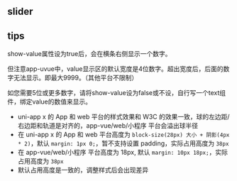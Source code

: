 ## slider

<!-- UTSCOMJSON.slider.description -->

<!-- UTSCOMJSON.slider.attribute -->

<!-- UTSCOMJSON.slider.event -->

<!-- UTSCOMJSON.slider.example -->

<!-- UTSCOMJSON.slider.compatibility -->

## tips
show-value属性设为true后，会在横条右侧显示一个数字。

但注意app-uvue中，value显示区的默认宽度是4位数字。超出宽度后，后面的数字无法显示。即最大9999。（其他平台不限制）

如您需要5位或更多数字，请将show-value设为false或不设，自行写一个text组件，绑定value的数值来显示。

- uni-app x 的 App 和 web 平台的样式效果和 W3C 的效果一致，球的左边距/右边距和轨道是对齐的，app-vue/web/小程序 平台会溢出球半径
- 在 uni-app x 的 App 和 web 平台高度为 `block-size(28px) 大小 + 阴影(4px * 2)`，默认 `margin: 1px 0;`，暂不支持设置 padding，实际占用高度为 `38px`
- 在 app-vue/web/小程序 平台高度为 18px, 默认 `margin: 10px 18px;`，实际占用高度为 `38px`
- 默认占用高度是一致的，调整样式后会出现差异

<!-- UTSCOMJSON.slider.children -->

<!-- UTSCOMJSON.slider.reference -->

